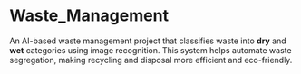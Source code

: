 # Waste_Management

An AI-based waste management project that classifies waste into **dry** and **wet** categories using image recognition. This system helps automate waste segregation, making recycling and disposal more efficient and eco-friendly.  
